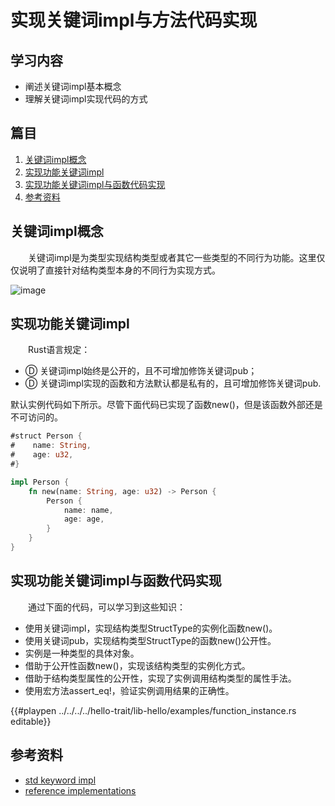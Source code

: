 # 实现关键词impl与方法代码实现

## 学习内容
- 阐述关键词impl基本概念
- 理解关键词impl实现代码的方式

## 篇目

1. [关键词impl概念](#关键词impl概念)
1. [实现功能关键词impl](#实现功能关键词impl)
1. [实现功能关键词impl与函数代码实现](#实现功能关键词impl与函数代码实现)
1. [参考资料](#参考资料)

## 关键词impl概念

　　关键词impl是为类型实现结构类型或者其它一些类型的不同行为功能。这里仅仅说明了直接针对结构类型本身的不同行为实现方式。

![image](../../images/hello-trait-12-impl.png)

## 实现功能关键词impl

　　Rust语言规定：
- Ⓓ 关键词impl始终是公开的，且不可增加修饰关键词pub；
- Ⓓ 关键词impl实现的函数和方法默认都是私有的，且可增加修饰关键词pub.

默认实例代码如下所示。尽管下面代码已实现了函数new()，但是该函数外部还是不可访问的。

```rust
#struct Person {
#    name: String,
#    age: u32,
#}

impl Person {
    fn new(name: String, age: u32) -> Person {
        Person {
            name: name,
            age: age,
        }
    }
}
```

## 实现功能关键词impl与函数代码实现

　　通过下面的代码，可以学习到这些知识：

- 使用关键词impl，实现结构类型StructType的实例化函数new()。
- 使用关键词pub，实现结构类型StructType的函数new()公开性。
- 实例是一种类型的具体对象。
- 借助于公开性函数new()，实现该结构类型的实例化方式。
- 借助于结构类型属性的公开性，实现了实例调用结构类型的属性手法。
- 使用宏方法assert_eq!，验证实例调用结果的正确性。

{{#playpen ../../../../hello-trait/lib-hello/examples/function_instance.rs editable}}

## 参考资料
- [std keyword impl](https://doc.rust-lang.org/std/keyword.impl.html)
- [reference implementations](https://doc.rust-lang.org/reference/items/implementations.html)
